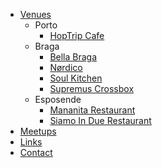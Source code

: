 * [Venues](/venues.md)
  * Porto
    * [HopTrip Cafe](/venues/hoptrip.md)
  * Braga
    * [Bella Braga](/venues/bellabraga.md)
    * [Nørdico](/venues/nordico.md)
    * [Soul Kitchen](/venues/soulkitchen.md)
    * [Supremus Crossbox](/venues/supremus.md)
  * Esposende
    * [Mananita Restaurant](/venues/mananita.md)
    * [Siamo In Due Restaurant](/venues/siamo.md)
* [Meetups](/meetups.md)
* [Links](/links.md)
* [Contact](/contact.md)
